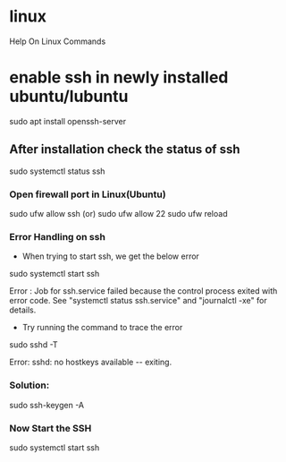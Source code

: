 # linux
Help On Linux Commands


# enable ssh in newly installed ubuntu/lubuntu

sudo apt install openssh-server

## After installation check the status of ssh
sudo systemctl status ssh

### Open firewall port in Linux(Ubuntu)
sudo ufw allow ssh (or)
sudo ufw allow 22
sudo ufw reload

### Error Handling on ssh
- When trying to start ssh, we get the below error

sudo systemctl start ssh

Error :
Job for ssh.service failed because the control process exited with error code.
See "systemctl status ssh.service" and "journalctl -xe" for details.

- Try running the command to trace the error

sudo sshd -T

Error:
sshd: no hostkeys available -- exiting.

### Solution:

sudo ssh-keygen -A

### Now Start the SSH

sudo systemctl start ssh

